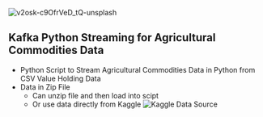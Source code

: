 ![v2osk-c9OfrVeD_tQ-unsplash](https://user-images.githubusercontent.com/100870737/223023363-b7c70da3-717b-4554-9641-c2209a2d6d71.jpg)


## Kafka Python Streaming for Agricultural Commodities Data
* Python Script to Stream Agricultural Commodities Data in Python from CSV Value Holding Data
* Data in Zip File
  * Can unzip file and then load into scipt
  * Or use data directly from Kaggle ![Kaggle Data Source](https://www.kaggle.com/datasets/alexneakameni/agricultural-production-in-africa)
